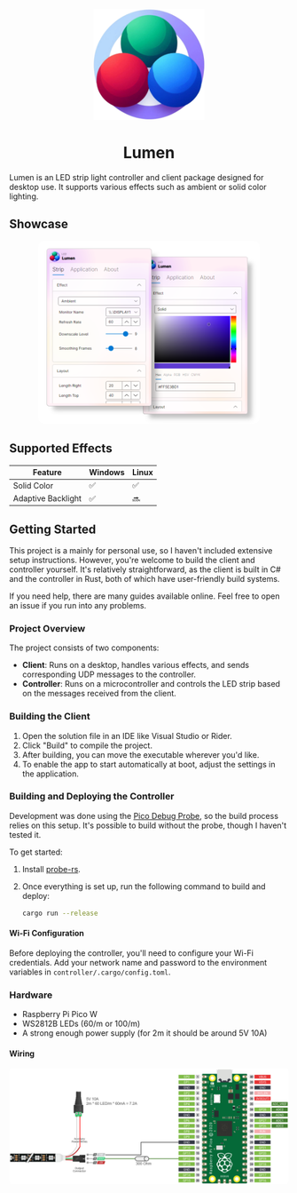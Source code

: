 <p align="center">
  <img src="assets/lumen.png" width="200px" />
</p>

<h1 align="center">Lumen</h1>

Lumen is an LED strip light controller and client package designed for desktop use. It supports various effects such as ambient or solid color lighting.

## Showcase

<p align="center">
  <img src="assets/app_showcase_transparent.png" width="400px" style="border-radius:10px" />
</p>

## Supported Effects

| Feature            | Windows | Linux |
| ------------------ | ------- | ----- |
| Solid Color        | ✅      | ✅    |
| Adaptive Backlight | ✅      | 🔜    |

## Getting Started

This project is a mainly for personal use, so I haven't included extensive setup instructions. However, you're welcome to build the client and controller yourself. It's relatively straightforward, as the client is built in C# and the controller in Rust, both of which have user-friendly build systems.

If you need help, there are many guides available online. Feel free to open an issue if you run into any problems.

### Project Overview

The project consists of two components:

- **Client**: Runs on a desktop, handles various effects, and sends corresponding UDP messages to the controller.
- **Controller**: Runs on a microcontroller and controls the LED strip based on the messages received from the client.

### Building the Client

1. Open the solution file in an IDE like Visual Studio or Rider.
2. Click "Build" to compile the project.
3. After building, you can move the executable wherever you'd like.
4. To enable the app to start automatically at boot, adjust the settings in the application.

### Building and Deploying the Controller

Development was done using the [Pico Debug Probe](https://www.raspberrypi.com/products/debug-probe/), so the build process relies on this setup. It's possible to build without the probe, though I haven't tested it.

To get started:

1. Install [probe-rs](https://probe.rs/docs/getting-started/installation/).
2. Once everything is set up, run the following command to build and deploy:

   ```bash
   cargo run --release
   ```

#### Wi-Fi Configuration

Before deploying the controller, you'll need to configure your Wi-Fi credentials. Add your network name and password to the environment variables in `controller/.cargo/config.toml`.

### Hardware

- Raspberry Pi Pico W
- WS2812B LEDs (60/m or 100/m)
- A strong enough power supply (for 2m it should be around 5V 10A)

#### Wiring

<p align="center">
  <img src="assets/wiring.png" style="border-radius:5px" />
</p>
